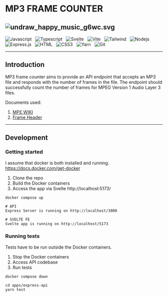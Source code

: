 # MP3 FRAME COUNTER

![undraw_happy_music_g6wc.svg](https://github.com/paulambanks/mp3-file-analyser/apps/assets/undraw_happy_music_g6wc.svg])
---

![Javascript](https://img.shields.io/badge/Javascript-F0DB4F?style=for-the-badge&labelColor=black&logo=javascript&logoColor=F0DB4F) &nbsp;
![Typescript](https://img.shields.io/badge/Typescript-007acc?style=for-the-badge&labelColor=black&logo=typescript&logoColor=007acc) &nbsp;
![Svelte](https://img.shields.io/badge/svelte-%23f1413d.svg?style=for-the-badge&logo=svelte&logoColor=white) &nbsp;
![Vite](https://img.shields.io/badge/vite-%23646CFF.svg?style=for-the-badge&logo=vite&logoColor=white) &nbsp;
![Tailwind](https://img.shields.io/badge/Tailwind_CSS-092749?style=for-the-badge&logo=tailwindcss&logoColor=06B6D4&labelColor=000000) &nbsp;
![Nodejs](https://img.shields.io/badge/Nodejs-3C873A?style=for-the-badge&labelColor=black&logo=node.js&logoColor=3C873A) &nbsp;
![Express.js](https://img.shields.io/badge/Express.js-000000?style=for-the-badge&logo=express&logoColor=white) &nbsp;
![HTML](https://img.shields.io/badge/HTML5-E34F26?style=for-the-badge&logo=html5&logoColor=white) &nbsp;
![CSS3](https://img.shields.io/badge/CSS3-1572B6?style=for-the-badge&logo=css3&logoColor=white) &nbsp;
![Yarn](https://img.shields.io/badge/yarn-%232C8EBB.svg?style=for-the-badge&logo=yarn&logoColor=white) &nbsp;
![Git](https://img.shields.io/badge/Git-F05032?style=for-the-badge&logo=git&logoColor=white)

---

## Introduction

MP3 frame counter aims to provide an API endpoint that accepts an MP3 file and responds with the number of frames in the file.
The endpoint should successfully count the number of frames for MPEG Version 1 Audio Layer 3 files.

Documents used:
1. [MP£ WIKI](https://en.wikipedia.org/wiki/MP3#/media/File:Mp3filestructure.svg)
2. [Frame Header](http://www.mp3-tech.org/programmer/frame_header.html#:~:text=The%20frame%20header%20itself%20is,feature%20an%20optional%20CRC%20checksum.)

---

## Development
### Getting started

I assume that docker is both installed and running.
https://docs.docker.com/get-docker

1. Clone the repo
2. Build the Docker containers
3. Access the app via Svelte http://localhost:5173/

```shell
docker compose up
```

```
# API
Express Server is running on http://localhost/3000

# SVELTE FE
Svelte app is running on http://localhost/5173
```

### Running tests

Tests have to be run outside the Docker containers.
1. Stop the Docker containers
2. Access API codebase
3. Run tests

```shell
docker compose down

cd apps/express-api
yarn test
```



